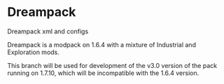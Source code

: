Dreampack
=========

Dreampack xml and configs

Dreampack is a modpack on 1.6.4 with a mixture of Industrial and Exploration mods.

This branch will be used for development of the v3.0 version of the pack running on 1.7.10, which will be incompatible with the 1.6.4 version.
